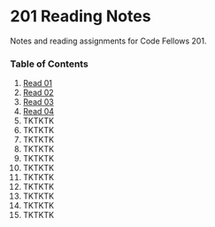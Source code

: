 # 201 Reading Notes
Notes and reading assignments for Code Fellows 201.

### Table of Contents
1. [Read 01](https://dianestephani.github.io/reading-notes/read-01)
1. [Read 02](https://dianestephani.github.io/reading-notes/class-02)
1. [Read 03](https://dianestephani.github.io/reading-notes/class-03)
1. [Read 04](https://dianestephani.github.io/reading-notes/class-04)
1. TKTKTK
1. TKTKTK
1. TKTKTK
1. TKTKTK
1. TKTKTK
1. TKTKTK
1. TKTKTK
1. TKTKTK
1. TKTKTK
1. TKTKTK
1. TKTKTK
